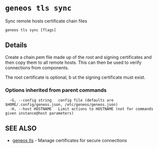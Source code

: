 # `geneos tls sync`

Sync remote hosts certificate chain files

```text
geneos tls sync [flags]
```

## Details

Create a chain.pem file made up of the root and signing certificates and
then copy them to all remote hosts. This can then be used to verify
connections from components.

The root certificate is optional, b ut the signing certificate must
exist.

### Options inherited from parent commands

```text
  -G, --config string   config file (defaults are $HOME/.config/geneos.json, /etc/geneos/geneos.json)
  -H, --host HOSTNAME   Limit actions to HOSTNAME (not for commands given instance@host parameters)
```

## SEE ALSO

* [geneos tls](geneos_tls.md)	 - Manage certificates for secure connections
